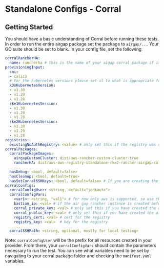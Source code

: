 # Standalone Configs - Corral

## Getting Started
You should have a basic understanding of Corral before running these tests. In order to run the entire airgap package set the package to `airgap/...` Your GO suite should be set to blank. 
In your config file, set the following:
```yaml
corralRancherHA:
  name: rancherha # this is the name of your aigap corral package if it hasn't been created beforehand
provisioningInput:
  cni:
  - calico
  # For the kubernetes versions please set it to what is appropriate for that release check
  k3sKubernetesVersion:
  - v1.30
  - v1.29
  - v1.28
  rke1KubernetesVersion:
  - v1.30
  - v1.29
  - v1.28
  rke2KubernetesVersion:
  - v1.30
  - v1.29
  - v1.28
registries:
  existingNoAuthRegistry: <value> # only set this if the registry was created beforehand just do `corral vars <corral> registry_fqdn` to get the registry hostname 
corralPackages:
  corralPackageImages:
    airgapCustomCluster: dist/aws-rancher-custom-cluster-true
    rancherHA: dist/aws-aws-registry-standalone-rke2-rancher-airgap-calico-true-2.15.1-1.8.0 # the name of the corral rancher is configurable with config entry above
    ...
  hasDebug: <bool, default=false>
  hasCleanup: <bool, default=true>
  hasSetCorralSSHKeys: <bool, default=false> # If you are creating the airgap rancher instance in the same test run, please set this to true so then the air gap cluster can communicate with the rancher instance. If the rancher instance was created beforehand this boolean is ignored.
corralConfigs:
  corralConfigUser: <string, default="jenkauto">
  corralConfigVars:
    <var1>: <string, "val1"> # for now only aws is supported, so use the appropriate aws vars
    bastion_ip: <val> # if the air gap rancher instance is created beforehand (not in the same job) set this to the registry public IP, otherwise it is automatically done in the job.
    corral_private_key: <val> # only set this if you have created the airgap rancher instance beforehand. By doing `corral vars <corral> corral_private_key`
    corral_public_key: <val> # only set this if you have created the airgap rancher instance beforehand. By doing `corral vars <corral> corral_private_key`
    registry_cert: <val> # cert for the registry
    registry_key: <val>  # key for the registry
    ...
  corralSSHPath: <string, optional, mostly for local testing>
```
Note: `corralConfigUser` will be the prefix for all resources created in your provider. 
From there, your `corralConfigVars` should contain the parameters necessary to run the test. You can see what variables need to be set by navigating to your corral package folder and checking the `manifest.yaml` variables.
